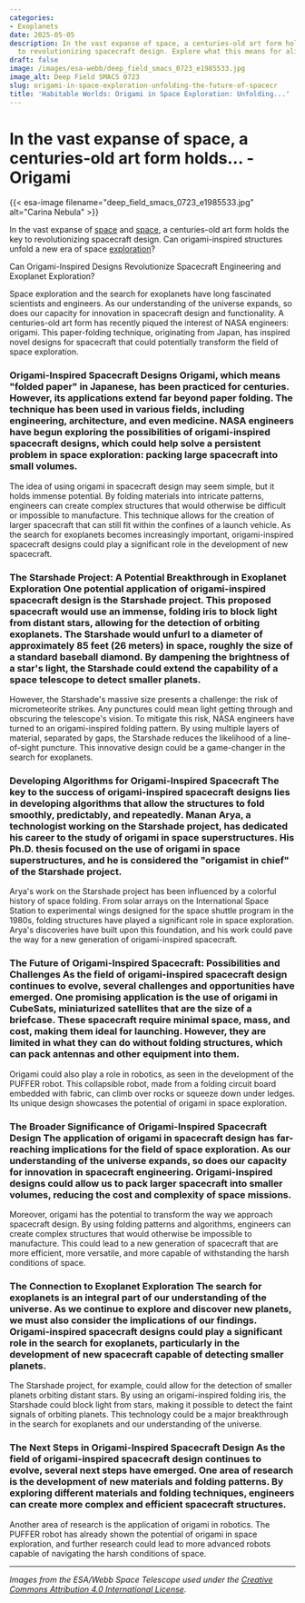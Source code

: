 ```yaml
---
categories:
- Exoplanets
date: 2025-05-05
description: In the vast expanse of space, a centuries-old art form holds the key
  to revolutionizing spacecraft design. Explore what this means for alien life.
draft: false
image: /images/esa-webb/deep_field_smacs_0723_e1985533.jpg
image_alt: Deep Field SMACS 0723
slug: origami-in-space-exploration-unfolding-the-future-of-spacecr
title: 'Habitable Worlds: Origami in Space Exploration: Unfolding...'
---
```


# In the vast expanse of space, a centuries-old art form holds... - Origami
{{< esa-image filename="deep_field_smacs_0723_e1985533.jpg" alt="Carina Nebula" >}}



In the vast expanse of [space](/blog/spitzer-space-telescope-ends-its-mission-after-16-years-of-s) and [space](/blog/nasa-updates-the-status-of-the-kepler-space-telescope), a centuries-old art form holds the key to revolutionizing spacecraft design. Can origami-inspired structures unfold a new era of space [exploration](/blog/kepler-spacecraft-runs-out-of-fuel-nears-its-end)?

Can Origami-Inspired Designs Revolutionize Spacecraft Engineering and Exoplanet Exploration?

 Space exploration and the search for exoplanets have long fascinated scientists and engineers. As our understanding of the universe expands, so does our capacity for innovation in spacecraft design and functionality. A centuries-old art form has recently piqued the interest of NASA engineers: origami. This paper-folding technique, originating from Japan, has inspired novel designs for spacecraft that could potentially transform the field of space exploration.

 ### Origami-Inspired Spacecraft Designs Origami, which means "folded paper" in Japanese, has been practiced for centuries. However, its applications extend far beyond paper folding. The technique has been used in various fields, including engineering, architecture, and even medicine. NASA engineers have begun exploring the possibilities of origami-inspired spacecraft designs, which could help solve a persistent problem in space exploration: packing large spacecraft into small volumes.

 The idea of using origami in spacecraft design may seem simple, but it holds immense potential. By folding materials into intricate patterns, engineers can create complex structures that would otherwise be difficult or impossible to manufacture. This technique allows for the creation of larger spacecraft that can still fit within the confines of a launch vehicle. As the search for exoplanets becomes increasingly important, origami-inspired spacecraft designs could play a significant role in the development of new spacecraft.

 ### The Starshade Project: A Potential Breakthrough in Exoplanet Exploration One potential application of origami-inspired spacecraft design is the Starshade project. This proposed spacecraft would use an immense, folding iris to block light from distant stars, allowing for the detection of orbiting exoplanets. The Starshade would unfurl to a diameter of approximately 85 feet (26 meters) in space, roughly the size of a standard baseball diamond. By dampening the brightness of a star's light, the Starshade could extend the capability of a space telescope to detect smaller planets.

 However, the Starshade's massive size presents a challenge: the risk of micrometeorite strikes. Any punctures could mean light getting through and obscuring the telescope's vision. To mitigate this risk, NASA engineers have turned to an origami-inspired folding pattern. By using multiple layers of material, separated by gaps, the Starshade reduces the likelihood of a line-of-sight puncture. This innovative design could be a game-changer in the search for exoplanets.

 ### Developing Algorithms for Origami-Inspired Spacecraft The key to the success of origami-inspired spacecraft designs lies in developing algorithms that allow the structures to fold smoothly, predictably, and repeatedly. Manan Arya, a technologist working on the Starshade project, has dedicated his career to the study of origami in space superstructures. His Ph.D. thesis focused on the use of origami in space superstructures, and he is considered the "origamist in chief" of the Starshade project.

 Arya's work on the Starshade project has been influenced by a colorful history of space folding. From solar arrays on the International Space Station to experimental wings designed for the space shuttle program in the 1980s, folding structures have played a significant role in space exploration. Arya's discoveries have built upon this foundation, and his work could pave the way for a new generation of origami-inspired spacecraft.

 ### The Future of Origami-Inspired Spacecraft: Possibilities and Challenges As the field of origami-inspired spacecraft design continues to evolve, several challenges and opportunities have emerged. One promising application is the use of origami in CubeSats, miniaturized satellites that are the size of a briefcase. These spacecraft require minimal space, mass, and cost, making them ideal for launching. However, they are limited in what they can do without folding structures, which can pack antennas and other equipment into them.

 Origami could also play a role in robotics, as seen in the development of the PUFFER robot. This collapsible robot, made from a folding circuit board embedded with fabric, can climb over rocks or squeeze down under ledges. Its unique design showcases the potential of origami in space exploration.

 ### The Broader Significance of Origami-Inspired Spacecraft Design The application of origami in spacecraft design has far-reaching implications for the field of space exploration. As our understanding of the universe expands, so does our capacity for innovation in spacecraft engineering. Origami-inspired designs could allow us to pack larger spacecraft into smaller volumes, reducing the cost and complexity of space missions.

 Moreover, origami has the potential to transform the way we approach spacecraft design. By using folding patterns and algorithms, engineers can create complex structures that would otherwise be impossible to manufacture. This could lead to a new generation of spacecraft that are more efficient, more versatile, and more capable of withstanding the harsh conditions of space.

 ### The Connection to Exoplanet Exploration The search for exoplanets is an integral part of our understanding of the universe. As we continue to explore and discover new planets, we must also consider the implications of our findings. Origami-inspired spacecraft designs could play a significant role in the search for exoplanets, particularly in the development of new spacecraft capable of detecting smaller planets.

 The Starshade project, for example, could allow for the detection of smaller planets orbiting distant stars. By using an origami-inspired folding iris, the Starshade could block light from stars, making it possible to detect the faint signals of orbiting planets. This technology could be a major breakthrough in the search for exoplanets and our understanding of the universe.

 ### The Next Steps in Origami-Inspired Spacecraft Design As the field of origami-inspired spacecraft design continues to evolve, several next steps have emerged. One area of research is the development of new materials and folding patterns. By exploring different materials and folding techniques, engineers can create more complex and efficient spacecraft structures.

 Another area of research is the application of origami in robotics. The PUFFER robot has already shown the potential of origami in space exploration, and further research could lead to more advanced robots capable of navigating the harsh conditions of space.

---

*Images from the ESA/Webb Space Telescope used under the [Creative Commons Attribution 4.0 International License](https://creativecommons.org/licenses/by/4.0).*